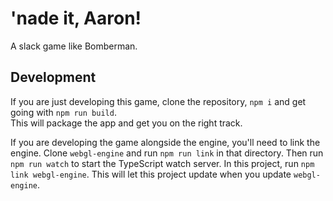 # 'nade it, Aaron!

A slack game like Bomberman.

## Development
If you are just developing this game, clone the repository, `npm i` and get going with `npm run build`.  
This will package the app and get you on the right track.

If you are developing the game alongside the engine, you'll need to link the
engine. Clone `webgl-engine` and run `npm run link` in that directory. Then run
`npm run watch` to start the TypeScript watch server. In this project, run `npm link webgl-engine`.
This will let this project update when you update `webgl-engine`.